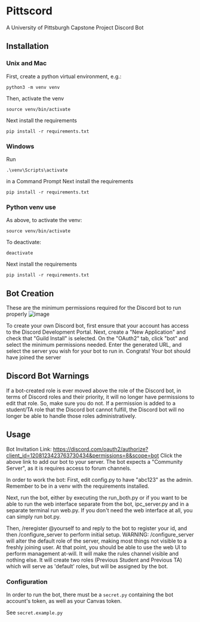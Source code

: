 # Pittscord
A University of Pittsburgh Capstone Project Discord Bot

## Installation
### Unix and Mac
First, create a python virtual environment, e.g.:
```
python3 -m venv venv
```
Then, activate the venv
```
source venv/bin/activate
```
Next install the requirements
```
pip install -r requirements.txt
```

### Windows
Run
```
.\venv\Scripts\activate
```
in a Command Prompt
Next install the requirements
```
pip install -r requirements.txt
```

### Python venv use
As above, to activate the venv:
```
source venv/bin/activate
```
To deactivate:
```
deactivate
```
Next install the requirements
```
pip install -r requirements.txt
```


## Bot Creation
These are the minimum permissions required for the Discord bot to run properly ![image](https://github.com/neffers/Pittscord/assets/109564234/0d02a5f7-56ad-4ecb-bfad-a014fe03674a)

To create your own Discord bot, first ensure that your account has access to the Discord Development Portal.
Next, create a "New Application" and check that "Guild Install" is selected.
On the "OAuth2" tab, click "bot" and select the minimum permissions needed.
Enter the generated URL, and select the server you wish for your bot to run in.
Congrats! Your bot should have joined the server

## Discord Bot Warnings
If a bot-created role is ever moved above the role of the Discord bot, in terms of Discord roles and their priority, it will no longer have permissions to edit that role. So, make sure you do not.
If a permission is added to a student/TA role that the Discord bot cannot fulfill, the Discord bot will no longer be able to handle those roles administratively.

## Usage
Bot Invitation Link: https://discord.com/oauth2/authorize?client_id=1208123423763730434&permissions=8&scope=bot
Click the above link to add our bot to your server. The bot expects a "Community Server", as it is requires access to forum channels. 

In order to work the bot:
First, edit config.py to have "abc123" as the admin.
Remember to be in a venv with the requirements installed.

Next, run the bot, either by executing the run_both.py or if you want to be able to run the web interface separate from the bot, ipc_server.py and in a separate terminal run web.py.
If you don't need the web interface at all, you can simply run bot.py. 

Then, /reregister @yourself to and reply to the bot to register your id, and then /configure_server to perform initial setup.
WARNING: /configure_server will alter the default role of the server, making most things not visible to a freshly joining user.
At that point, you should be able to use the web UI to perform management at-will.
It will make the rules channel visible and nothing else.
It will create two roles (Previous Student and Previous TA) which will serve as 'default' roles, but will be assigned by the bot.


### Configuration
In order to run the bot, there must be a `secret.py` containing the bot account's token, as well as your Canvas token.

See `secret.example.py`
